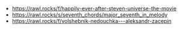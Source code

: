 - https://rawl.rocks/f/happily-ever-after-steven-universe-the-movie
- https://rawl.rocks/s/seventh_chords/major_seventh_in_melody
- https://rawl.rocks/f/volshebnik-nedouchka---aleksandr-zacepin
